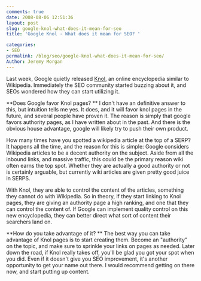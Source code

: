 ```yaml
---
comments: true
date: 2008-08-06 12:51:36
layout: post
slug: google-knol-what-does-it-mean-for-seo
title: 'Google Knol - What does it mean for SEO? '

categories:
- SEO
permalink: /blog/seo/google-knol-what-does-it-mean-for-seo/
Author: Jeremy Morgan
---
```


Last week, Google quietly released [Knol](http://knol.google.com/), an online encyclopedia similar to Wikipedia. Immediately the SEO community started buzzing about it, and SEOs wondered how they can start utilizing it. 

**Does Google favor Knol pages? **
I don't have an definitive answer to this, but intuition tells me yes. It does, and it will favor knol pages in the future, and several people have proven it. The reason is simply that google favors authority pages, as I have written about in the past. And there is the obvious house advantage, google will likely try to push their own product. 

How many times have you spotted a wikipedia article at the top of a SERP? It happens all the time, and the reason for this is simple: Google considers Wikipedia articles to be a decent authority on the subject. Aside from all the inbound links, and massive traffic, this could be the primary reason wiki often earns the top spot. Whether they are actually a good authority or not is certainly arguable, but currently wiki articles are given pretty good juice in SERPS. 

With Knol, they are able to control the content of the articles, something they cannot do with Wikipedia. So in theory, if they start linking to Knol pages, they are giving an authority page a high ranking, and one that they can control the content of. If Google can implement quality control on this new encyclopedia, they can better direct what sort of content their searchers land on. 

**How do you take advantage of it? **
The best way you can take advantage of Knol pages is to start creating them. Become an "authority" on the topic, and make sure to sprinkle your links on pages as needed. Later down the road, if Knol really takes off, you'll be glad you got your spot when you did. Even if it doesn't give you SEO improvement, it's another opportunity to get your name out there. I would recommend getting on there now, and start putting up content. 


